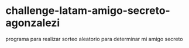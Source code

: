 # challenge-latam-amigo-secreto-agonzalezi
programa para realizar sorteo aleatorio para determinar mi amigo secreto
